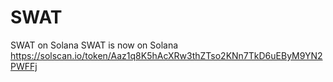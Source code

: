 # SWAT
SWAT on Solana
SWAT is now on Solana
https://solscan.io/token/Aaz1q8K5hAcXRw3thZTso2KNn7TkD6uEByM9YN2PWFFj
